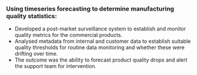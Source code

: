 ### Using timeseries forecasting to determine manufacturing quality statistics:

- Developed a post-market surveillance system to establish and monitor quality
  metrics for the commercial products.
- Analysed metadata from internal and customer data to establish suitable
  quality thresholds for routine data monitoring and whether these were drifting
  over time.
- The outcome was the ability to forecast product quality drops and alert the
  support team for intervention.